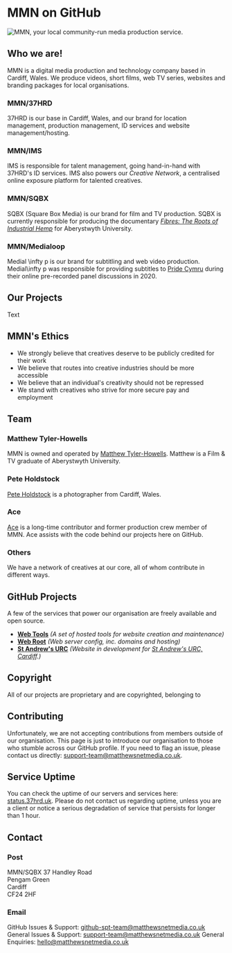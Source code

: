 # MMN on GitHub

![MMN, your local community-run media production service.](https://cdn.matthewsnetmedia.co.uk/logos/mmn-banner-rgb-RNH822.jpg)

## Who we are!

MMN is a digital media production and technology company based in Cardiff, Wales. We produce videos, short films, web TV series, websites and branding packages for local organisations. 

### MMN/37HRD

37HRD is our base in Cardiff, Wales, and our brand for location management, production management, ID services and website management/hosting.

### MMN/IMS

IMS is responsible for talent management, going hand-in-hand with 37HRD's ID services. IMS also powers our *Creative Network*, a centralised online exposure platform for talented creatives.

### MMN/SQBX

SQBX (Square Box Media) is our brand for film and TV production. SQBX is currently responsible for producing the documentary [*Fibres: The Roots of Industrial Hemp*](https://sqbx.uk/films/fibres/) for Aberystwyth University.

### MMN/Medialoop

Medial \infty p is our brand for subtitling and web video production. Medial\infty p was responsible for providing subtitles to [Pride Cymru](https://www.pridecymru.com/) during their online pre-recorded panel discussions in 2020.


## Our Projects

Text

## MMN's Ethics

* We strongly believe that creatives deserve to be publicly credited for their work
* We believe that routes into creative industries should be more accessible
* We believe that an individual's creativity should not be repressed
* We stand with creatives who strive for more secure pay and employment

## Team

### Matthew Tyler-Howells
MMN is owned and operated by [Matthew Tyler-Howells](https://matthew.37hrd.uk). Matthew is a Film & TV graduate of Aberystwyth University.

### Pete Holdstock
[Pete Holdstock](https://peteholdstock.co.uk) is a photographer from Cardiff, Wales.

### Ace
[Ace](https://github.com/ItsJustAce) is a long-time contributor and former production crew member of MMN. Ace assists with the code behind our projects here on GitHub.

### Others
We have a network of creatives at our core, all of whom contribute in different ways. 

## GitHub Projects

A few of the services that power our organisation are freely available and open source.
- [**Web Tools**](https://github.com/MMNmedia/mmn-web-tools)   *(A set of hosted tools for website creation and maintenance)*
- [**Web Root**](https://github.com/MMNmedia/mmn-root)   *(Web server config, inc. domains and hosting)*
- [**St Andrew's URC**](https://github.com/MMNmedia/saurc)   *(Website in development for [St Andrew's URC, Cardiff](https://standrewsurccardiff.co.uk).)*

## Copyright

All of our projects are proprietary and are copyrighted, belonging to 

## Contributing

Unfortunately, we are not accepting contributions from members outside of our organisation. This page is just to introduce our organisation to those who stumble across our GitHub profile. If you need to flag an issue, please contact us directly: [support-team@matthewsnetmedia.co.uk](mailto:support-team@matthewsnetmedia.co.uk).

## Service Uptime

You can check the uptime of our servers and services here: [status.37hrd.uk](https://status.37hrd.uk).
Please do not contact us regarding uptime, unless you are a client or notice a serious degradation of service that persists for longer than 1 hour.

## Contact

### Post
MMN/SQBX
37 Handley Road   
Pengam Green   
Cardiff   
CF24 2HF   

### Email
GitHub Issues & Support: [github-spt-team@matthewsnetmedia.co.uk](mailto:github-spt-team@matthewsnetmedia.co.uk)
General Issues & Support: [support-team@matthewsnetmedia.co.uk](mailto:support-team@matthewsnetmedia.co.uk)
General Enquiries: [hello@matthewsnetmedia.co.uk](mailto:hello@matthewsnetmedia.co.uk)
